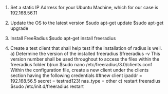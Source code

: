 1. Set a static IP Adrress for your Ubuntu Machine, which for our case is 192.168.56.11

2. Update the OS to the latest version
$sudo apt-get update
$sudo apt-get upgrade

3. Install FreeRadius
$sudo apt-get install freeradius

4. Create a test client that shall help test if the installation of radius is well.
a) Determine the version of the installed freeradius
$freeradius -v
This version number shall be used throughout to access the files within the freeradius folder
b)run
$sudo nano /etc/freeradius/3.0/clients.conf
Within the configuration file, create a new client under the clients section having the following credentials
##new client
ipaddr	= 192.168.56.5
secret	= testrad123!
nas_type = other
c) restart freeradius
$sudo /etc/init.d/freeradius restart
